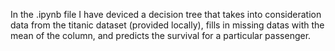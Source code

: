 In the .ipynb file I have deviced a decision tree that takes into consideration data from the titanic dataset (provided locally), fills in missing datas with the mean of the column, and predicts the survival for a particular passenger.
